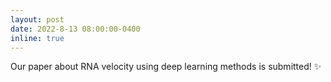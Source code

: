 ```yaml
---
layout: post
date: 2022-8-13 08:00:00-0400
inline: true
---
```


Our paper about RNA velocity using deep learning methods is submitted! :sparkles: 
